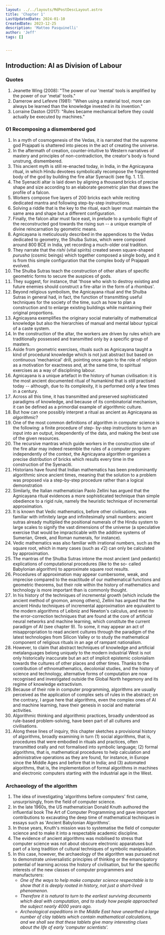 ```yaml
---
layout: ../../layouts/MdPostDescLayout.astro
title: 'Chapter 1'
LastUpdatedDate: 2024-01-10
CreatedDate: 2023-12-25
description: 'Matteo Pasquinelli'
author: 'Jeff'
tags: []


---
```

## Introduction: AI as Division of Labour
### Quotes
1. Jeanette Wing (2008): "The power of our 'mental' tools is amplified by the power of our 'metal' tools."
1. Damerow and Lefevre (1981): "When using a material tool, more can always be learned than the knowledge invested in its invention."
1. Lorraine Daston (2017): "Rules became mechanical before they could actually be executed by machines."

### 01 Recomposing a dismembered god

1. In a myth of cosmogenesis of the Vedas, it is narrated that the supreme god Prajapati is shattered into pieces in the act of creating the universe. 
1. In the aftermath of creation, counter-intuitive to Western narratives of mastery and principles of non-contradiction, the creator's body is found unstrung, dismembered. 
1. This ancient myth is still re-enacted today, in India, in the Agnicayana ritual, in which Hindu devotees symbolically recompose the fragmented body of the god by building the fire altar Syenaciti (see fig.  1. 1.1). 
1. The Syenaciti altar is laid down by aligning a thousand bricks of precise shape and size according to an elaborate geometric plan that draws the profile of a falcon. 
1. Workers compose five layers of 200 bricks each while reciting dedicated mantra and following step-by-step instructions. 
1. Solving a riddle that is the key to the ritual, each layer must maintain the same area and shape but a different configuration. 
1. Finally, the falcon altar must face east, in prelude to a symbolic flight of the reconstructed god towards the rising sun -- a unique example of divine reincarnation by geometric means.  
1. Agnicayana is meticulously described in the appendices to the Vedas dedicated to geometry, the Shulba Sutras, which were composed around 800 BCE in India, yet recording a much-older oral tradition. 
1. They narrate that the *rishi* (vital spirits) created seven square-shaped *purusha* (cosmic beings) which together composed a single body, and it is from this simple configuration that the complex body of Prajapati evolved. 
1. The Shulba Sutras teach the construction of other altars of specific geometric forms to secure the auspices of gods. 
1. They suggest, for instance, that 'those who wish to destroy existing and future enemies should construct a fire-altar in the form of a rhombus'. 
1. Beyond religious symbolism, the Agnicayana ritual and the Shulba Sutras in general had, in fact, the function of transmitting useful techniques for the society of the time, such as how to plan a construction and to enlarge existing buildings while maintaining their original proportions. 
1. Agnicayana exemplifies the originary social materiality of mathematical knowledge but also the hierarchies of manual and mental labour typical of a caste system. 
1. In the construction of the altar, the workers are driven by rules which are traditionally possessed and transmitted only by a specific group of masters. 
1. Aside from geometric exercises, rituals such as Agnicayana taught a kind of procedural knowledge which is not just abstract but based on continuous 'mechanical' drill, pointing once again to the role of religion as a motivation for exactness and, at the same time, to spiritual exercises as a way of disciplining labour. 
1. Agnicayana is a unique artefact in the history of human civilisation: it is the most ancient documented ritual of humankind that is still practised today -- although, due to its complexity, it is performed only a few times in a century. 
1. Across all this time, it has transmitted and preserved sophisticated paradigms of knowledge, and because of its combinatorial mechanism, it can be defined as a primordial example of algorithmic culture. 
1. But how can one possibly interpret a ritual as ancient as Agnicayana as *algorithmic*? 
1. One of the most common definitions of algorithm in computer science is the following: a finite procedure of step- by-step instructions to turn an input into an output, independently of the data, and making the best use of the given resources. 
1. The recursive mantras which guide workers in the construction site of the fire altar may indeed resemble the rules of a computer program: independently of the context, the Agnicayana algorithm organises a precise distribution of bricks which results every time in the construction of the Syenaciti. 
1. Historians have found that Indian mathematics has been predominantly algorithmic since ancient times, meaning that the solution to a problem was proposed via a step-by-step procedure rather than a logical demonstration
1. Similarly, the Italian mathematician Paolo Zellini has argued that the Agnicayana ritual evidences a more sophisticated technique than simple obedience to a rigid rule, namely the heuristic technique of incremental approximation.
1. It is known that Vedic mathematics, before other civilisations, was familiar with infinitely large and infinitesimally small numbers: ancient sutras already multiplied the positional numerals of the Hindu system to large scales to signify the vast dimensions of the universe (a speculative exercise that would be impracticable with the additive systems of Sumerian, Greek, and Roman numerals, for instance). 
1. Vedic mathematics was also familiar with irrational numbers, such as the square root, which in many cases (such as √2) can only be calculated by approximation. 
1. The mantras of the Shulba Sutras intone the most ancient (and pedantic) explications of computational procedures (like to the so- called Babylonian algorithm) to approximate square root results. 
1. Procedures of approximation may appear cumbersome, weak, and imprecise compared to the exactitude of our mathematical functions and geometric theorems, but their role within the history of mathematics and technology is more important than is commonly thought. 
1. In his history of the techniques of incremental growth (which include the ancient method of gnomon, among others), Zellini has argued that the ancient Hindu techniques of incremental approximation are equivalent to the modern algorithms of Leibniz and Newton's calculus, and even to the error-correction techniques that are found at the core of artificial neural networks and machine learning, which constitute the current paradigm of AI (see chapter 9). To some, it may appear an act of misappropriation to read ancient cultures through the paradigm of the latest technologies from Silicon Valley or to study the mathematical component of religious rituals in an age of rampant nationalism.
1. However, to claim that abstract techniques of knowledge and artificial metalanguages belong uniquely to the modern industrial West is not only historically inaccurate but an act of implicit epistemic colonialism towards the cultures of other places and other times. Thanks to the contribution of ethnomathematics, decolonial studies, and the history of science and technology, alternative forms of computation are now recognised and investigated outside the Global North hegemony and its regime of knowledge extractivism. 
1. Because of their role in computer programming, algorithms are usually perceived as the application of complex sets of rules in the abstract; on the contrary, I argue here that algorithms, even the complex ones of AI and machine learning, have their genesis in social and material activities. 
1. Algorithmic thinking and algorithmic practices, broadly understood as rule-based problem-solving, have been part of all cultures and civilisations.  
1. Along these lines of inquiry, this chapter sketches a provisional history of algorithms, broadly examining in turn (1) social algorithms, that is, procedures that were embodied in rituals and practices, often transmitted orally and not formalised into symbolic language; (2) formal algorithms, that is, mathematical procedures to help calculation and administrative operations as they are found, for instance, in Europe since the Middle Ages and before that in India; and (3) automated algorithms, that is, the implementation of formal algorithms in machines and electronic computers starting with the industrial age in the West.

### Archaeology of the algorithm

1. The idea of investigating 'algorithms before computers' first came, unsurprisingly, from the field of computer science. 
1. In the late 1960s, the US mathematician Donald Knuth authored the influential book The Art of Computer Programming and gave important contributions to excavating the deep time of mathematical techniques in essays such as 'Ancient Babylonian Algorithms'. 
1. In those years, Knuth's mission was to systematise the field of computer science and to make it into a respectable academic discipline. 
1. The evidence of ancient algorithms was mobilised to stress that computer science was not about obscure electronic apparatuses but part of a long tradition of cultural techniques of symbolic manipulation. 
1. In this case, however, the archaeology of the algorithm was pursued not to demonstrate universalistic principles of thinking or the emancipatory potential of learning across the history of civilisation, but for the specific interests of the new classes of computer programmers and manufacturers:
	* *One of the ways to help make computer science respectable is to show that it is deeply rooted in history, not just a short-lived phenomenon.* 
	* *Therefore it is natural to turn to the earliest surviving documents which deal with computation, and to study how people approached the subject nearly 4000 years ago.*
	* *Archeological expeditions in the Middle East have unearthed a large number of clay tablets which contain mathematical calculations, and we shall see that these tablets give many interesting clues about the life of early 'computer scientists'.*
